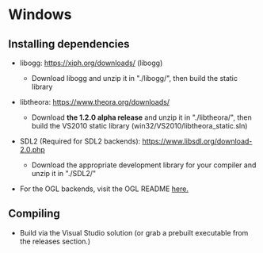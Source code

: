 # Windows

## Installing dependencies 

* libogg: https://xiph.org/downloads/ (libogg)
  * Download libogg and unzip it in "./libogg/", then build the static library

* libtheora: https://www.theora.org/downloads/ 
  * Download **the 1.2.0 alpha release** and unzip it in "./libtheora/", then build the VS2010 static library (win32/VS2010/libtheora_static.sln)

* SDL2 (Required for SDL2 backends): https://www.libsdl.org/download-2.0.php
  * Download the appropriate development library for your compiler and unzip it in "./SDL2/"

* For the OGL backends, visit the OGL README [here.](../ogl/README.md)

## Compiling

* Build via the Visual Studio solution (or grab a prebuilt executable from the releases section.)
